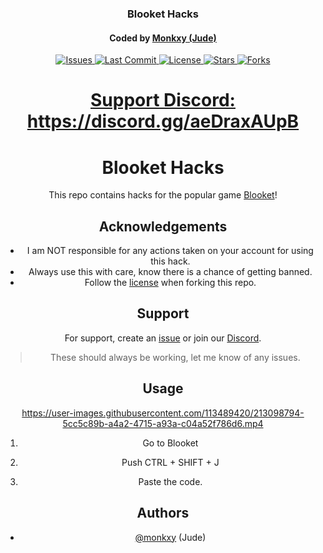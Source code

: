 <div align="center">
    
<h3 align="center">Blooket Hacks</h3>
<h4 align="center">Coded by <a href="https://github.com/monkxy/">Monkxy (Jude)</h4>

<span id="badges-container" >
    <img alt="Issues" src="https://img.shields.io/github/issues/monkxy/blooket-hacks?color=blue"/>
    <img alt="Last Commit" src="https://img.shields.io/github/last-commit/monkxy/blooket-hacks?color=blue"/>
    <img alt="License" src="https://img.shields.io/badge/license-MPL-blue"/>
    <img alt="Stars" src="https://img.shields.io/github/stars/monkxy/blooket-hacks?color=blue"/>
    <img alt="Forks" src="https://img.shields.io/github/forks/monkxy/blooket-hacks?color=blue"/>
</span>

 # Support Discord: https://discord.gg/aeDraxAUpB

# Blooket Hacks

This repo contains hacks for the popular game [Blooket](https://blooket.com/)!
## Acknowledgements

 - I am NOT responsible for any actions taken on your account for using this hack.
 - Always use this with care, know there is a chance of getting banned.
 - Follow the [license](https://github.com/Jude-Gideon/Blooket/blob/main/LICENSE) when forking this repo.
## Support

For support, create an [issue](https://github.com/Jude-Gideon/Blooket/issues/new) or join our [Discord](https://discord.gg/aeDraxAUpB).

> These should always be working, let me know of any issues.

## Usage

https://user-images.githubusercontent.com/113489420/213098794-5cc5c89b-a4a2-4715-a93a-c04a52f786d6.mp4

1. Go to Blooket

2. Push CTRL + SHIFT + J

3. Paste the code.


## Authors

- [@monkxy](https://www.github.com/monkxy) (Jude)
